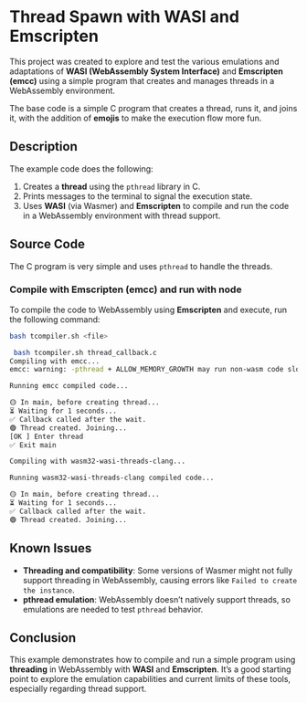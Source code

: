 # Thread Spawn with WASI and Emscripten

This project was created to explore and test the various emulations and adaptations of **WASI (WebAssembly System Interface)** and **Emscripten (emcc)** using a simple program that creates and manages threads in a WebAssembly environment.

The base code is a simple C program that creates a thread, runs it, and joins it, with the addition of **emojis** to make the execution flow more fun.

## Description

The example code does the following:

1. Creates a **thread** using the `pthread` library in C.
2. Prints messages to the terminal to signal the execution state.
3. Uses **WASI** (via Wasmer) and **Emscripten** to compile and run the code in a WebAssembly environment with thread support.

## Source Code

The C program is very simple and uses `pthread` to handle the threads. 


### Compile with Emscripten (emcc) and run with node

To compile the code to WebAssembly using **Emscripten** and execute, run the following command:

```bash
bash tcompiler.sh <file>
```
```bash 
 bash tcompiler.sh thread_callback.c
Compiling with emcc...
emcc: warning: -pthread + ALLOW_MEMORY_GROWTH may run non-wasm code slowly, see https://github.com/WebAssembly/design/issues/1271 [-Wpthreads-mem-growth]

Running emcc compiled code...

🟡 In main, before creating thread...
⏳ Waiting for 1 seconds...
✅ Callback called after the wait.
🟢 Thread created. Joining...
[OK ] Enter thread
✅ Exit main

Compiling with wasm32-wasi-threads-clang...

Running wasm32-wasi-threads-clang compiled code...

🟡 In main, before creating thread...
⏳ Waiting for 1 seconds...
✅ Callback called after the wait.
🟢 Thread created. Joining...
```


## Known Issues

* **Threading and compatibility**: Some versions of Wasmer might not fully support threading in WebAssembly, causing errors like `Failed to create the instance`.
* **pthread emulation**: WebAssembly doesn’t natively support threads, so emulations are needed to test `pthread` behavior.

## Conclusion

This example demonstrates how to compile and run a simple program using **threading** in WebAssembly with **WASI** and **Emscripten**. It’s a good starting point to explore the emulation capabilities and current limits of these tools, especially regarding thread support.

